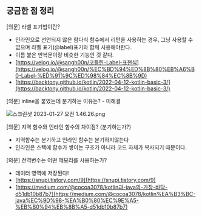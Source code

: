 ## 궁금한 점 정리

[의문] 라벨 표기법이란?

- 인라인으로 선언되지 않은 람다식 함수에서 리턴을 사용하는 경우, 그냥 사용할 수 없으며 라벨 표기(@label)표기와 함께 사용해야한다.
- 이름 붙은 반복문이랑 비슷한 기능인 것 같다.
- [https://velog.io/@sangh00n/코틀린-Label-표현식](https://velog.io/@sangh00n/%EC%BD%94%ED%8B%80%EB%A6%B0-Label-%ED%91%9C%ED%98%84%EC%8B%9D)
- [https://backtony.github.io/kotlin/2022-04-12-kotlin-basic-3/](https://backtony.github.io/kotlin/2022-04-12-kotlin-basic-3/)

[의문] inline을 붙였는데 분기하는 이유는? - 미해결

![스크린샷 2023-01-27 오전 1.46.26.png](https://s3-us-west-2.amazonaws.com/secure.notion-static.com/4fa2f75f-f0d8-40ff-a335-562e8ca7fe09/%E1%84%89%E1%85%B3%E1%84%8F%E1%85%B3%E1%84%85%E1%85%B5%E1%86%AB%E1%84%89%E1%85%A3%E1%86%BA_2023-01-27_%E1%84%8B%E1%85%A9%E1%84%8C%E1%85%A5%E1%86%AB_1.46.26.png)

[의문] 지역 함수와 인라인 함수의 차이점? (분기하는가?)

- 지역함수는 분기하고 인라인 함수는 분기하지않는다
- 인라인은 스택에 함수가 쌓이는 구조가 아니라 코드 자체가 복사되기 때문이다.

[의문] 전역변수는 어떤 메모리를 사용하는가?

- 데이터 영역에 저장된다!
- [https://snupi.tistory.com/9](https://snupi.tistory.com/9)
- [https://medium.com/@cocoa3078/kotlin과-java의-가장-바닥-d51db10b87b7](https://medium.com/@cocoa3078/kotlin%EA%B3%BC-java%EC%9D%98-%EA%B0%80%EC%9E%A5-%EB%B0%94%EB%8B%A5-d51db10b87b7)
